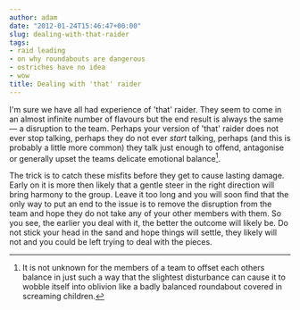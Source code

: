 ```yaml
---
author: adam
date: "2012-01-24T15:46:47+00:00"
slug: dealing-with-that-raider
tags:
- raid leading
- on why roundabouts are dangerous
- ostriches have no idea
- wow
title: Dealing with 'that' raider
---
```


I'm sure we have all had experience of 'that' raider. They seem to come in an almost infinite number of flavours but the end result is always the same — a disruption to the team. Perhaps your version of 'that' raider does not ever stop talking, perhaps they do not ever _start_ talking, perhaps (and this is probably a little more common) they talk just enough to offend, antagonise or generally upset the teams delicate emotional balance[^1].

<!--more-->

The trick is to catch these misfits before they get to cause lasting damage. Early on it is more then likely that a gentle steer in the right direction will bring harmony to the group. Leave it too long and you will soon find that the only way to put an end to the issue is to remove the disruption from the team and hope they do not take any of your other members with them. So you see, the earlier you deal with it, the better the outcome will likely be. Do not stick your head in the sand and hope things will settle, they likely will not and you could be left trying to deal with the pieces.

[^1]: It is not unknown for the members of a team to offset each others balance in just such a way that the slightest disturbance can cause it to wobble itself into oblivion like a badly balanced roundabout covered in screaming children.